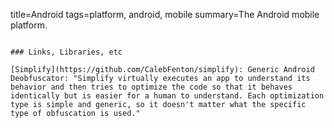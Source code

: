 title=Android
tags=platform, android, mobile
summary=The Android mobile platform.
~~~~~~

### Links, Libraries, etc

[Simplify](https://github.com/CalebFenton/simplify): Generic Android Deobfuscator: "Simplify virtually executes an app to understand its behavior and then tries to optimize the code so that it behaves identically but is easier for a human to understand. Each optimization type is simple and generic, so it doesn't matter what the specific type of obfuscation is used."

